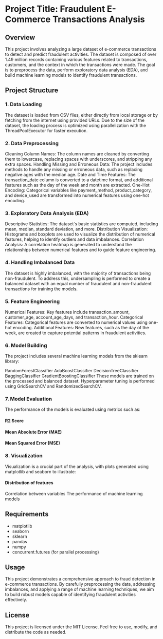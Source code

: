 # Project Title: Fraudulent E-Commerce Transactions Analysis

## Overview

This project involves analyzing a large dataset of e-commerce transactions to detect and predict fraudulent activities. The dataset is composed of over 1.49 million records containing various features related to transactions, customers, and the context in which the transactions were made. The goal is to preprocess the data, perform exploratory data analysis (EDA), and build machine learning models to identify fraudulent transactions.

## Project Structure

### 1. Data Loading
The dataset is loaded from CSV files, either directly from local storage or by fetching from the internet using provided URLs. Due to the size of the dataset, the loading process is optimized using parallelization with the ThreadPoolExecutor for faster execution.

### 2. Data Preprocessing
Cleaning Column Names: The column names are cleaned by converting them to lowercase, replacing spaces with underscores, and stripping any extra spaces.
Handling Missing and Erroneous Data: The project includes methods to handle any missing or erroneous data, such as replacing negative ages with the median age.
Date and Time Features: The transaction_date column is converted to a datetime format, and additional features such as the day of the week and month are extracted.
One-Hot Encoding: Categorical variables like payment_method, product_category, and device_used are transformed into numerical features using one-hot encoding.
### 3. Exploratory Data Analysis (EDA)
Descriptive Statistics: The dataset's basic statistics are computed, including mean, median, standard deviation, and more.
Distribution Visualization: Histograms and boxplots are used to visualize the distribution of numerical features, helping to identify outliers and data imbalances.
Correlation Analysis: A correlation heatmap is generated to understand the relationships between numerical features and to guide feature engineering.
### 4. Handling Imbalanced Data
The dataset is highly imbalanced, with the majority of transactions being non-fraudulent. To address this, undersampling is performed to create a balanced dataset with an equal number of fraudulent and non-fraudulent transactions for training the models.

### 5. Feature Engineering
Numerical Features: Key features include transaction_amount, customer_age, account_age_days, and transaction_hour.
Categorical Features: Categorical features are converted to numerical values using one-hot encoding.
Additional Features: New features, such as the day of the week, are created to capture potential patterns in fraudulent activities.
### 6. Model Building
The project includes several machine learning models from the sklearn library:

RandomForestClassifier
AdaBoostClassifier
DecisionTreeClassifier
BaggingClassifier
GradientBoostingClassifier
These models are trained on the processed and balanced dataset. Hyperparameter tuning is performed using GridSearchCV and RandomizedSearchCV.

### 7. Model Evaluation
The performance of the models is evaluated using metrics such as:

#### R2 Score
#### Mean Absolute Error (MAE)
#### Mean Squared Error (MSE)

### 8. Visualization
Visualization is a crucial part of the analysis, with plots generated using matplotlib and seaborn to illustrate:

#### Distribution of features
Correlation between variables
The performance of machine learning models

## Requirements

- matplotlib
- seaborn
- sklearn
- pandas
- numpy
- concurrent.futures (for parallel processing)

## Usage

This project demonstrates a comprehensive approach to fraud detection in e-commerce transactions. By carefully preprocessing the data, addressing imbalances, and applying a range of machine learning techniques, we aim to build robust models capable of identifying fraudulent activities effectively.

## License

This project is licensed under the MIT License. Feel free to use, modify, and distribute the code as needed.

